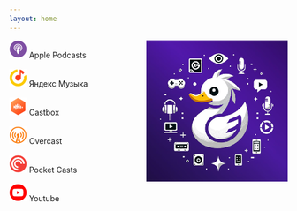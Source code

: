 ```yaml
---
layout: home
---
```


<img src="/logo.png" alt="Duck syndrome" style="float:right"/>

<div onclick="location.href='https://podcasts.apple.com/us/podcast/%D1%81%D0%B8%D0%BD%D0%B4%D1%80%D0%BE%D0%BC-%D1%83%D1%82%D1%91%D0%BD%D0%BA%D0%B0/id1725351363';" style="cursor: pointer;">
    <img src="/icons/apple.png" alt="Apple Podcasts" width="32" height="32"> Apple Podcasts
</div>

<br>

<div onclick="location.href='https://music.yandex.ru/album/29025424';" style="cursor: pointer;">
    <img src="/icons/yandex.png" alt="Яндекс Музыка" width="32" height="32"> Яндекс Музыка
</div>

<br>

<div onclick="location.href='https://castbox.fm/channel/%D0%A1%D0%B8%D0%BD%D0%B4%D1%80%D0%BE%D0%BC-%D1%83%D1%82%D1%91%D0%BD%D0%BA%D0%B0-id5758483?utm_source=podcaster&utm_medium=dlink&utm_campaign=c_5758483&utm_content=%D0%A1%D0%B8%D0%BD%D0%B4%D1%80%D0%BE%D0%BC%20%D1%83%D1%82%D1%91%D0%BD%D0%BA%D0%B0-CastBox_FM';" style="cursor: pointer;">
    <img src="/icons/castbox.png" alt="Castbox" width="32" height="32"> Castbox
</div>

<br>

<div onclick="location.href='https://overcast.fm/itunes1725351363';" style="cursor: pointer;">
    <img src="/icons/overcast.png" alt="Overcast" width="32" height="32"> Overcast
</div>

<br>

<div onclick="location.href='https://pca.st/itunes/1725351363';" style="cursor: pointer;">
    <img src="/icons/pocket.png" alt="Pocket Casts" width="32" height="32"> Pocket Casts
</div>

<br>

<div onclick="location.href='https://www.youtube.com/@sindromutenka';" style="cursor: pointer;">
    <img src="/icons/youtube.png" alt="Youtube" width="32" height="32"> Youtube
</div>